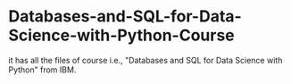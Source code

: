 # Databases-and-SQL-for-Data-Science-with-Python-Course
it has all the files of course i.e., "Databases and SQL for Data Science with Python" from IBM.
